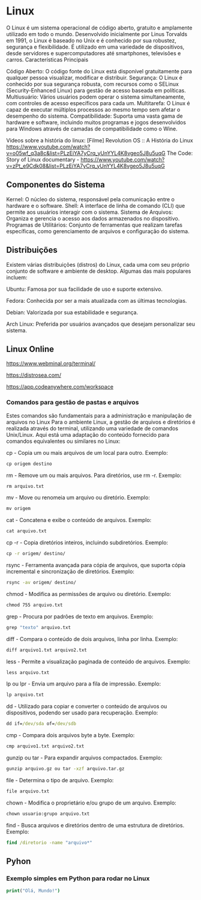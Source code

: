 # Linux
O Linux é um sistema operacional de código aberto, gratuito e amplamente utilizado em todo o mundo. Desenvolvido inicialmente por Linus Torvalds em 1991, o Linux é baseado no Unix e é conhecido por sua robustez, segurança e flexibilidade. É utilizado em uma variedade de dispositivos, desde servidores e supercomputadores até smartphones, televisões e carros.
Características Principais

Código Aberto: O código fonte do Linux está disponível gratuitamente para qualquer pessoa visualizar, modificar e distribuir.
Segurança: O Linux é conhecido por sua segurança robusta, com recursos como o SELinux (Security-Enhanced Linux) para gestão de acesso baseada em políticas.
Multiusuário: Vários usuários podem operar o sistema simultaneamente, com controles de acesso específicos para cada um.
Multitarefa: O Linux é capaz de executar múltiplos processos ao mesmo tempo sem afetar o desempenho do sistema.
Compatibilidade: Suporta uma vasta gama de hardware e software, incluindo muitos programas e jogos desenvolvidos para Windows através de camadas de compatibilidade como o Wine.

Videos sobre a história do linux: 
[Filme] Revolution OS :: A História do Linux  https://www.youtube.com/watch?v=o05wf_q3a8c&list=PLzEiYA7yCrq_yUnYYL4K8vgeo5J8u5uqG
The Code: Story of Linux documentary  - https://www.youtube.com/watch?v=zPt_e9Cdk08&list=PLzEiYA7yCrq_yUnYYL4K8vgeo5J8u5uqG
 




## Componentes do Sistema

Kernel: O núcleo do sistema, responsável pela comunicação entre o hardware e o software.
Shell: A interface de linha de comando (CLI) que permite aos usuários interagir com o sistema.
Sistema de Arquivos: Organiza e gerencia o acesso aos dados armazenados no dispositivo.
Programas de Utilitários: Conjunto de ferramentas que realizam tarefas específicas, como gerenciamento de arquivos e configuração do sistema.

## Distribuições

Existem várias distribuições (distros) do Linux, cada uma com seu próprio conjunto de software e ambiente de desktop. Algumas das mais populares incluem:

Ubuntu: Famosa por sua facilidade de uso e suporte extensivo.

Fedora: Conhecida por ser a mais atualizada com as últimas tecnologias.

Debian: Valorizada por sua estabilidade e segurança.

Arch Linux: Preferida por usuários avançados que desejam personalizar seu sistema.


## Linux Online

https://www.webminal.org/terminal/  

https://distrosea.com/

https://app.codeanywhere.com/workspace


### Comandos para gestão de pastas e arquivos

Estes comandos são fundamentais para a administração e manipulação de arquivos no Linux
Para o ambiente Linux, a gestão de arquivos e diretórios é realizada através do terminal, utilizando uma variedade de comandos Unix/Linux. Aqui está uma adaptação do conteúdo fornecido para comandos equivalentes ou similares no Linux:

cp - Copia um ou mais arquivos de um local para outro. Exemplo: 
```cmd
cp origem destino
```
rm - Remove um ou mais arquivos. Para diretórios, use rm -r. Exemplo: 
```cmd
rm arquivo.txt
```
mv - Move ou renomeia um arquivo ou diretório. Exemplo: 
```cmd
mv origem 
```
cat - Concatena e exibe o conteúdo de arquivos. Exemplo: 
```cmd
cat arquivo.txt 
```
cp -r - Copia diretórios inteiros, incluindo subdiretórios. Exemplo: 
```cmd
cp -r origem/ destino/
```
rsync - Ferramenta avançada para cópia de arquivos, que suporta cópia incremental e sincronização de diretórios. Exemplo: 
```cmd
rsync -av origem/ destino/
 ```   
chmod - Modifica as permissões de arquivo ou diretório. Exemplo: 
```cmd
chmod 755 arquivo.txt
 ```   

grep - Procura por padrões de texto em arquivos. Exemplo: 
```cmd
grep "texto" arquivo.txt
```

diff - Compara o conteúdo de dois arquivos, linha por linha. Exemplo: 
```cmd
diff arquivo1.txt arquivo2.txt
```

less - Permite a visualização paginada de conteúdo de arquivos. Exemplo: 
```cmd
less arquivo.txt
 ```   
lp ou lpr - Envia um arquivo para a fila de impressão. Exemplo: 
```cmd
lp arquivo.txt
```

dd - Utilizado para copiar e converter o conteúdo de arquivos ou dispositivos, podendo ser usado para recuperação. Exemplo: 
```cmd
dd if=/dev/sda of=/dev/sdb
```

cmp - Compara dois arquivos byte a byte. Exemplo: 
```cmd
cmp arquivo1.txt arquivo2.txt
```
gunzip ou tar - Para expandir arquivos compactados. Exemplo: 
```cmd
gunzip arquivo.gz ou tar -xzf arquivo.tar.gz
```

file - Determina o tipo de arquivo. Exemplo: 
```cmd
file arquivo.txt
```
chown - Modifica o proprietário e/ou grupo de um arquivo. Exemplo: 
```cmd
chown usuario:grupo arquivo.txt
```
find - Busca arquivos e diretórios dentro de uma estrutura de diretórios. Exemplo: 
```cmd
find /diretorio -name "arquivo*"
```

## Pyhon

### Exemplo simples em Python para rodar no Linux
```cmd
print("Olá, Mundo!")
```


